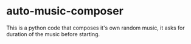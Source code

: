 # auto-music-composer
This is a python code that composes it's own random music, it asks for duration of the music before starting.
